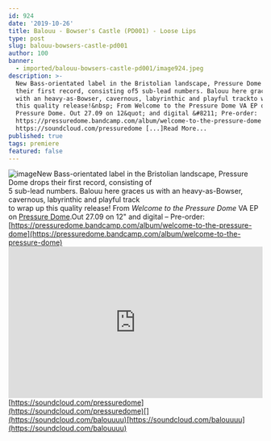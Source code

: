 ```yaml
---
id: 924
date: '2019-10-26'
title: Balouu - Bowser's Castle (PD001) - Loose Lips
type: post
slug: balouu-bowsers-castle-pd001
author: 100
banner:
  - imported/balouu-bowsers-castle-pd001/image924.jpeg
description: >-
  New Bass-orientated label in the Bristolian landscape, Pressure Dome drops
  their first record, consisting of5 sub-lead numbers. Balouu here graces us
  with an heavy-as-Bowser, cavernous, labyrinthic and playful trackto wrap up
  this quality release!&nbsp; From Welcome to the Pressure Dome VA EP on
  Pressure Dome. Out 27.09 on 12&quot; and digital &#8211; Pre-order:
  https://pressuredome.bandcamp.com/album/welcome-to-the-pressure-dome
  https://soundcloud.com/pressuredome [...]Read More...
published: true
tags: premiere
featured: false
---
```

![image](../imported/balouu-bowsers-castle-pd001/image924.jpeg)New Bass-orientated label in the Bristolian landscape, Pressure Dome drops their first record, consisting of  
5 sub-lead numbers. Balouu here graces us with an heavy-as-Bowser, cavernous, labyrinthic and playful track  
to wrap up this quality release! From _Welcome to the Pressure Dome_ VA EP on [Pressure Dome](https://pressuredome.bandcamp.com).Out 27.09 on 12" and digital – Pre-order: [](https://pressuredome.bandcamp.com/album/welcome-to-the-pressure-dome)[https://pressuredome.bandcamp.com/album/welcome-to-the-pressure-dome](https://pressuredome.bandcamp.com/album/welcome-to-the-pressure-dome)<iframe width='100%' height='300' scrolling='no' frameborder='no' allow='autoplay' src='https://w.soundcloud.com/player/?url=https%3A//api.soundcloud.com/tracks/682491560&color=%23ff5500&auto_play=false&hide_related=false&show_comments=true&show_user=true&show_reposts=false&show_teaser=true'></iframe>[](https://soundcloud.com/pressuredome)[https://soundcloud.com/pressuredome](https://soundcloud.com/pressuredome)[](https://soundcloud.com/balouuuu)[https://soundcloud.com/balouuuu](https://soundcloud.com/balouuuu)